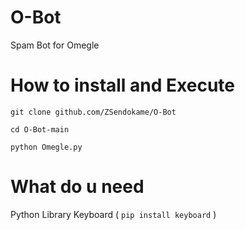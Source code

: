 # O-Bot

Spam Bot for Omegle


# How to install and Execute

```
git clone github.com/ZSendokame/O-Bot

cd O-Bot-main

python Omegle.py

```

# What do u need

Python
Library Keyboard ( ```pip install keyboard``` )
